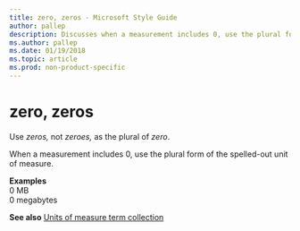 ```yaml
---
title: zero, zeros - Microsoft Style Guide
author: pallep
description: Discusses when a measurement includes 0, use the plural form of the spelled-out unit of measure, such as zero, not zeroes, as the plural of zero.
ms.author: pallep
ms.date: 01/19/2018
ms.topic: article
ms.prod: non-product-specific
---
```


# zero, zeros

Use *zeros,* not *zeroes,* as the plural of *zero*.

When a measurement includes 0, use the plural form of the spelled-out unit of measure.

**Examples**  
0 MB  
0 megabytes  

**See also** [Units of measure term collection](~/a-z-word-list-term-collections/term-collections/units-of-measure-terms.md)
